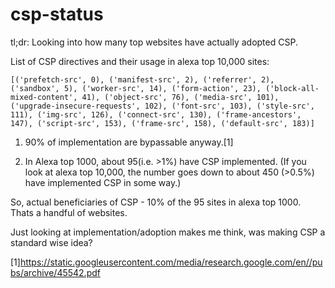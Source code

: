 # csp-status

tl;dr: Looking into how many top websites have actually adopted CSP.



List of CSP directives and their usage in alexa top 10,000 sites:

`[('prefetch-src', 0), ('manifest-src', 2), ('referrer', 2), ('sandbox', 5), ('worker-src', 14), ('form-action', 23), ('block-all-mixed-content', 41), ('object-src', 76), ('media-src', 101), ('upgrade-insecure-requests', 102), ('font-src', 103), ('style-src', 111), ('img-src', 126), ('connect-src', 130), ('frame-ancestors', 147), ('script-src', 153), ('frame-src', 158), ('default-src', 183)]`



1) 90% of implementation are bypassable anyway.[1] 

2) In Alexa top 1000, about 95(i.e. >1%) have CSP implemented. 
(If you look at alexa top 10,000, the number goes down to about 450 (>0.5%) have implemented CSP in some way.)

So, actual beneficiaries of CSP - 10% of the 95 sites in alexa top 1000. Thats a handful of websites.

Just looking at implementation/adoption makes me think, was making CSP a standard wise idea? 










[1]https://static.googleusercontent.com/media/research.google.com/en//pubs/archive/45542.pdf
